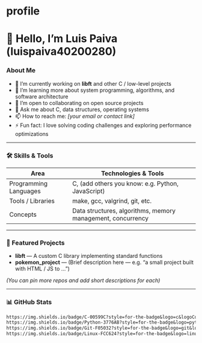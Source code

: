 # profile
# 👋 Hello, I’m Luis Paiva (luispaiva40200280)

### About Me  
- 🔭 I’m currently working on **libft** and other C / low-level projects  
- 🌱 I’m learning more about system programming, algorithms, and software architecture  
- 👯 I’m open to collaborating on open source projects  
- 💬 Ask me about C, data structures, operating systems  
- 📫 How to reach me: *[your email or contact link]*  
- ⚡ Fun fact: I love solving coding challenges and exploring performance optimizations  

---

### 🛠️ Skills & Tools

| Area | Technologies & Tools |
|---|---|
| Programming Languages | C, (add others you know: e.g. Python, JavaScript) |
| Tools / Libraries | make, gcc, valgrind, git, etc. |
| Concepts | Data structures, algorithms, memory management, concurrency |

---

### 🔗 Featured Projects  

- **libft** — A custom C library implementing standard functions  
- **pokemon_project** — (Brief description here — e.g. “a small project built with HTML / JS to …”)  

*(You can pin more repos and add short descriptions for each)*

---

### 📊 GitHub Stats  

```md
https://img.shields.io/badge/C-00599C?style=for-the-badge&logo=c&logoColor=white
https://img.shields.io/badge/Python-3776AB?style=for-the-badge&logo=python&logoColor=white
https://img.shields.io/badge/Git-F05032?style=for-the-badge&logo=git&logoColor=white
https://img.shields.io/badge/Linux-FCC624?style=for-the-badge&logo=linux&logoColor=black

